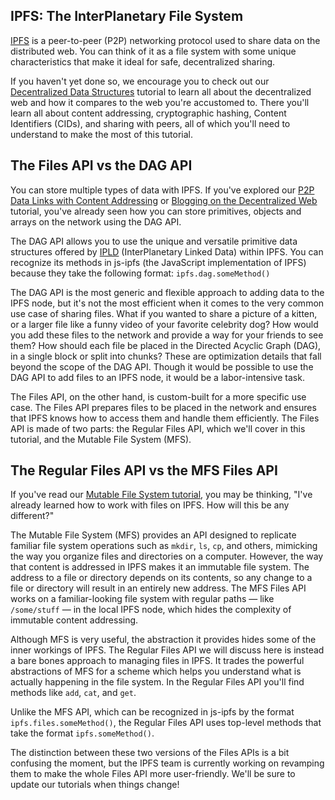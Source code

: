 
## IPFS: The InterPlanetary File System

[IPFS](https://ipfs.io/) is a peer-to-peer (P2P) networking protocol used to share data on the distributed web. You can think of it as a file system with some unique characteristics that make it ideal for safe, decentralized sharing.

If you haven't yet done so, we encourage you to check out our [Decentralized Data Structures](https://proto.school/#/data-structures/) tutorial to learn all about the decentralized web and how it compares to the web you're accustomed to. There you'll learn all about content addressing, cryptographic hashing, Content Identifiers (CIDs), and sharing with peers, all of which you'll need to understand to make the most of this tutorial.

## The Files API vs the DAG API

You can store multiple types of data with IPFS. If you've explored our [P2P Data Links with Content Addressing](https://proto.school/#/basics) or [Blogging on the Decentralized Web](https://proto.school/#/blog) tutorial, you've already seen how you can store primitives, objects and arrays on the network using the DAG API.

The DAG API allows you to use the unique and versatile primitive data structures offered by [IPLD](https://github.com/ipld/ipld) (InterPlanetary Linked Data) within IPFS. You can recognize its methods in js-ipfs (the JavaScript implementation of IPFS) because they take the following format: `ipfs.dag.someMethod()`

The DAG API is the most generic and flexible approach to adding data to the IPFS node, but it's not the most efficient when it comes to the very common use case of sharing files. What if you wanted to share a picture of a kitten, or a larger file like a funny video of your favorite celebrity dog? How would you add these files to the network and provide a way for your friends to see them? How should each file be placed in the Directed Acyclic Graph (DAG), in a single block or split into chunks? These are optimization details that fall beyond the scope of the DAG API. Though it would be possible to use the DAG API to add files to an IPFS node, it would be a labor-intensive task.

The Files API, on the other hand, is custom-built for a more specific use case. The Files API prepares files to be placed in the network and ensures that IPFS knows how to access them and handle them efficiently. The Files API is made of two parts: the Regular Files API, which we'll cover in this tutorial, and the Mutable File System (MFS).

## The Regular Files API vs the MFS Files API

If you've read our [Mutable File System tutorial](https://proto.school/#/mutable-file-system), you may be thinking, "I've already learned how to work with files on IPFS. How will this be any different?"

The Mutable File System (MFS) provides an API designed to replicate familiar file system operations such as `mkdir`, `ls`, `cp`, and others, mimicking the way you organize files and directories on a computer. However, the way that content is addressed in IPFS makes it an immutable file system. The address to a file or directory depends on its contents, so any change to a file or directory will result in an entirely new address. The MFS Files API works on a familiar-looking file system with regular paths — like `/some/stuff` — in the local IPFS node, which hides the complexity of immutable content addressing.

Although MFS is very useful, the abstraction it provides hides some of the inner workings of IPFS. The Regular Files API we will discuss here is instead a bare bones approach to managing files in IPFS. It trades the powerful abstractions of MFS for a scheme which helps you understand what is actually happening in the file system. In the Regular Files API you'll find methods like `add`, `cat`, and `get`.

Unlike the MFS API, which can be recognized in js-ipfs by the format `ipfs.files.someMethod()`, the Regular Files API uses top-level methods that take the format `ipfs.someMethod()`.

The distinction between these two versions of the Files APIs is a bit confusing the moment, but the IPFS team is currently working on revamping them to make the whole Files API more user-friendly. We'll be sure to update our tutorials when things change!
